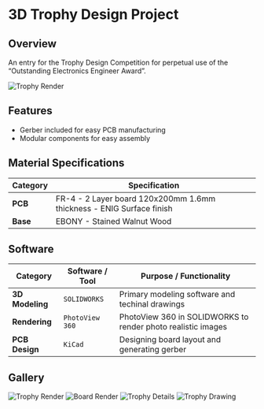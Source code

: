 # 3D Trophy Design Project

## Overview

An entry for the Trophy Design Competition for perpetual use of the “Outstanding Electronics Engineer Award”.

![Trophy Render](https://gomfxmkebyzbqwrxvdkj.supabase.co/storage/v1/object/public/images//IECEP-Trophy-002.png)

## Features

- Gerber included for easy PCB manufacturing
- Modular components for easy assembly

## Material Specifications

| **Category** | **Specification**                                                    |
| ------------ | -------------------------------------------------------------------- |
| **PCB**      | FR-4 - 2 Layer board 120x200mm 1.6mm thickness - ENIG Surface finish |
| **Base**     | EBONY - Stained Walnut Wood                                          |

## Software

| **Category**    | **Software / Tool** | **Purpose / Functionality**                                  |
| --------------- | ------------------- | ------------------------------------------------------------ |
| **3D Modeling** | `SOLIDWORKS`        | Primary modeling software and techinal drawings              |
| **Rendering**   | `PhotoView 360`     | PhotoView 360 in SOLIDWORKS to render photo realistic images |
| **PCB Design**  | `KiCad`             | Designing board layout and generating gerber                 |

## Gallery

![Trophy Render](https://gomfxmkebyzbqwrxvdkj.supabase.co/storage/v1/object/public/images//IECEP-Trophy-002.png)
![Board Render](https://gomfxmkebyzbqwrxvdkj.supabase.co/storage/v1/object/public/images//IECEP-Trophy-001.png)
![Trophy Details](https://gomfxmkebyzbqwrxvdkj.supabase.co/storage/v1/object/public/images//IECEP-Trophy-Details.png)
![Trophy Drawing](https://gomfxmkebyzbqwrxvdkj.supabase.co/storage/v1/object/public/images//IECEP-Trophy-Drawing.png)
